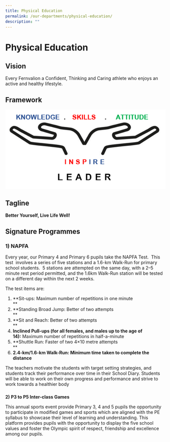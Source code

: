 ```yaml
---
title: Physical Education
permalink: /our-departments/physical-education/
description: ""
---
```

# Physical Education
## Vision

Every Fernvalion a Confident, Thinking and Caring athlete who enjoys an active and healthy lifestyle.

## Framework

![](/images/Our%20departments/Physical%20Education/pe.png)

## Tagline

**Better Yourself, Live Life Well!**

Signature Programmes
--------------------

### **1) NAPFA**  

Every year, our Primary 4 and Primary 6 pupils take the NAPFA Test.  This test  involves a series of five stations and a 1.6-km Walk-Run for primary school students.  5 stations are attempted on the same day, with a 2–5 minute rest period permitted, and the 1.6km Walk-Run station will be tested on a different day within the next 2 weeks. 

  

The test items are:

1.  **Sit-ups: Maximum number of repetitions in one minute  
    **
2.  **Standing Broad Jump: Better of two attempts  
    **
3.  **Sit and Reach: Better of two attempts  
    **
4.  **Inclined Pull-ups (for all females, and males up to the age of 14):** Maximum number of repetitions in half-a-minute
5.  **Shuttle Run: Faster of two 4×10 metre attempts  
    **
6.  **2.4-km/1.6-km Walk-Run: Minimum time taken to complete the distance**

  

The teachers motivate the students with target setting strategies, and students track their performance over time in their School Diary. Students will be able to work on their own progress and performance and strive to work towards a healthier body  

### 

**2) P3 to P5 Inter-class Games**

This annual sports event provide Primary 3, 4 and 5 pupils the opportunity to participate in modified games and sports which are aligned with the PE syllabus to showcase their level of learning and understanding. This platform provides pupils with the opportunity to display the five school values and foster the Olympic spirit of respect, friendship and excellence among our pupils.